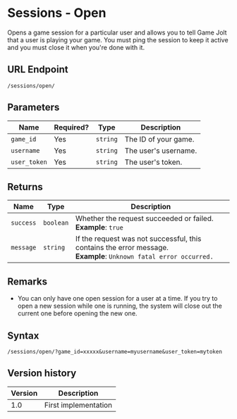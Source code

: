 # Sessions - Open

Opens a game session for a particular user and allows you to tell Game Jolt that a user is playing your game. You must ping the session to keep it active and you must close it when you're done with it. 

## URL Endpoint

```
/sessions/open/
```

## Parameters

Name | Required? | Type | Description
--- | --- | --- | ---
`game_id` | Yes | `string` | The ID of your game.
`username` | Yes | `string` | The user's username.
`user_token` | Yes | `string` | The user's token.

## Returns

Name | Type | Description
--- | --- | ---
`success` | `boolean` | Whether the request succeeded or failed. <br> **Example**: `true`
`message` | `string` | If the request was not successful, this contains the error message. <br> **Example**: `Unknown fatal error occurred.`

## Remarks

- You can only have one open session for a user at a time. If you try to open a new session while one is running, the system will close out the current one before opening the new one.

## Syntax

```
/sessions/open/?game_id=xxxxx&username=myusername&user_token=mytoken
```

## Version history

Version | Description
--- | ---
1.0 | First implementation